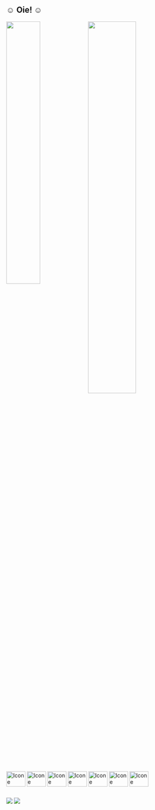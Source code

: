 ## ☺️ Oie! ☺️

<div>
  <a href="https://github.com/JosueNery">
  <img  align="left" height="42%" src="https://github-readme-stats.vercel.app/api?username=JosueNery&theme=codeSTACKr&show_icons=true&include_all_commits=true"/>
  <img height="50%" src="https://github-readme-stats.vercel.app/api/top-langs/?username=JosueNery&theme=codeSTACKr&layout-compact&langs_count=16"/></a>
</div>
<div style="display: inline_block"><br>
  <img align="center" alt="Icone referente à linguagem Java" height="40" width="50" src="https://cdn.jsdelivr.net/gh/devicons/devicon/icons/java/java-original.svg"/>
  <img align="center" alt="Icone referente à linguagem Python" height="40" width="50" src="https://cdn.jsdelivr.net/gh/devicons/devicon/icons/python/python-original.svg"/>
  <img align="center" alt="Icone referente ao HTML5" height="40" width="50" src="https://cdn.jsdelivr.net/gh/devicons/devicon/icons/html5/html5-original-wordmark.svg"/>
  <img align="center" alt="Icone referente ao CSS3" height="40" width="50" src="https://cdn.jsdelivr.net/gh/devicons/devicon/icons/css3/css3-original-wordmark.svg"/>
  <img align="center" alt="Icone referente ao Nodejs" height="40" width="50" src="https://cdn.jsdelivr.net/gh/devicons/devicon/icons/nodejs/nodejs-original.svg"/>
  <img align="center" alt="Icone referente ao framework angularjs" height="40" width="50" src="https://cdn.jsdelivr.net/gh/devicons/devicon/icons/angularjs/angularjs-plain.svg"/>
  <img align="center" alt="Icone referente ao reactjs" height="40" width="50" src="https://cdn.jsdelivr.net/gh/devicons/devicon/icons/react/react-original-wordmark.svg"/>
</div>

  ##
  
<div>
  <a href="https://linkedin.com/in/josuenery" target="_blank"><img src="https://img.shields.io/badge/LinkedIn-0077B5?style=for-the-badge&logo=linkedin&logoColor=white" target="_blank"/></a>
    <a href="mailto:josuepontes2010@hotmail.com" target="_blank"><img src="https://img.shields.io/badge/Microsoft_Outlook-0078D4?style=for-the-badge&logo=microsoft-outlook&logoColor=white" target="_blank"/></a>
</div>
